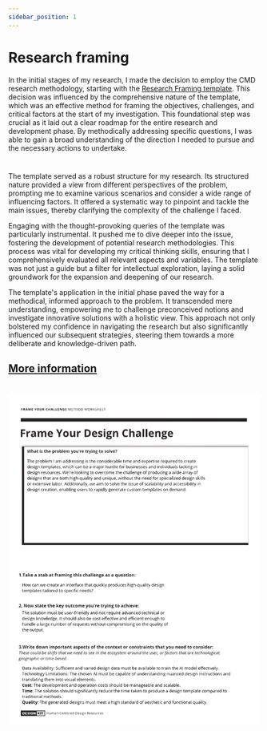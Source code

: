 ```yaml
---
sidebar_position: 1
---
```


# Research framing 

In the initial stages of my research, I made the decision to employ the CMD research methodology, starting with the [Research Framing template](https://www.canva.com/design/DAFlcQdhC1o/bjwIYtQEf_tBr1e_Ttx4Ew/edit?utm_content=DAFlcQdhC1o&utm_campaign=designshare&utm_medium=link2&utm_source=sharebutton). This decision was influenced by the comprehensive nature of the template, which was an effective method for framing the objectives, challenges, and critical factors at the start of my investigation. This foundational step was crucial as it laid out a clear roadmap for the entire research and development phase. By methodically addressing specific questions, I was able to gain a broad understanding of the direction I needed to pursue and the necessary actions to undertake.
#
The template served as a robust structure for my research. Its structured nature provided a view from different perspectives of the problem, prompting me to examine various scenarios  and consider a wide range of influencing factors. It offered a systematic way to pinpoint and tackle the main issues, thereby clarifying the complexity of the challenge I faced.

Engaging with the thought-provoking queries of the template was particularly instrumental. It pushed me to dive deeper into the issue, fostering the development of potential research methodologies. This process was vital for developing my critical thinking skills, ensuring that I comprehensively evaluated all relevant aspects and variables. The template was not just a guide but a filter for intellectual exploration, laying a solid groundwork for the expansion and deepening of our research.

The template's application in the initial phase paved the way for a methodical, informed approach to the problem. It transcended mere understanding, empowering me to challenge preconceived notions and investigate innovative solutions with a holistic view. This approach not only bolstered my confidence in navigating the research but also significantly influenced our subsequent strategies, steering them towards a more deliberate and knowledge-driven path.

## [More information](../Research%20Report/1st%20Research%20Phase/Research%20framing.md)
#
![Image of the template](../img/designChallenge.png)

